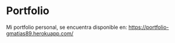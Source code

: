 # Portfolio
Mi portfolio personal, se encuentra disponible en: https://portfolio-gmatias89.herokuapp.com/
